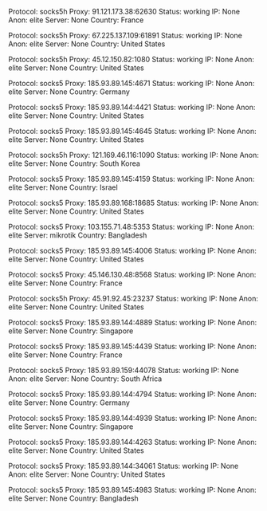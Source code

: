 Protocol: socks5h
Proxy: 91.121.173.38:62630
Status: working
IP: None
Anon: elite
Server: None
Country: France

Protocol: socks5h
Proxy: 67.225.137.109:61891
Status: working
IP: None
Anon: elite
Server: None
Country: United States

Protocol: socks5h
Proxy: 45.12.150.82:1080
Status: working
IP: None
Anon: elite
Server: None
Country: United States

Protocol: socks5
Proxy: 185.93.89.145:4671
Status: working
IP: None
Anon: elite
Server: None
Country: Germany

Protocol: socks5
Proxy: 185.93.89.144:4421
Status: working
IP: None
Anon: elite
Server: None
Country: United States

Protocol: socks5
Proxy: 185.93.89.145:4645
Status: working
IP: None
Anon: elite
Server: None
Country: United States

Protocol: socks5h
Proxy: 121.169.46.116:1090
Status: working
IP: None
Anon: elite
Server: None
Country: South Korea

Protocol: socks5
Proxy: 185.93.89.145:4159
Status: working
IP: None
Anon: elite
Server: None
Country: Israel

Protocol: socks5
Proxy: 185.93.89.168:18685
Status: working
IP: None
Anon: elite
Server: None
Country: United States

Protocol: socks5
Proxy: 103.155.71.48:5353
Status: working
IP: None
Anon: elite
Server: mikrotik
Country: Bangladesh

Protocol: socks5
Proxy: 185.93.89.145:4006
Status: working
IP: None
Anon: elite
Server: None
Country: United States

Protocol: socks5
Proxy: 45.146.130.48:8568
Status: working
IP: None
Anon: elite
Server: None
Country: France

Protocol: socks5h
Proxy: 45.91.92.45:23237
Status: working
IP: None
Anon: elite
Server: None
Country: United States

Protocol: socks5
Proxy: 185.93.89.144:4889
Status: working
IP: None
Anon: elite
Server: None
Country: Singapore

Protocol: socks5
Proxy: 185.93.89.145:4439
Status: working
IP: None
Anon: elite
Server: None
Country: France

Protocol: socks5
Proxy: 185.93.89.159:44078
Status: working
IP: None
Anon: elite
Server: None
Country: South Africa

Protocol: socks5
Proxy: 185.93.89.144:4794
Status: working
IP: None
Anon: elite
Server: None
Country: Germany

Protocol: socks5
Proxy: 185.93.89.144:4939
Status: working
IP: None
Anon: elite
Server: None
Country: Singapore

Protocol: socks5
Proxy: 185.93.89.144:4263
Status: working
IP: None
Anon: elite
Server: None
Country: United States

Protocol: socks5
Proxy: 185.93.89.144:34061
Status: working
IP: None
Anon: elite
Server: None
Country: United States

Protocol: socks5
Proxy: 185.93.89.145:4983
Status: working
IP: None
Anon: elite
Server: None
Country: Bangladesh

